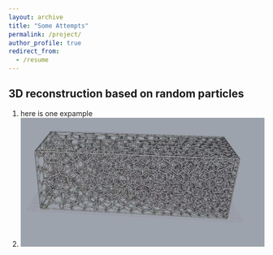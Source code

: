 ```yaml
---
layout: archive
title: "Some Attempts"
permalink: /project/
author_profile: true
redirect_from:
  - /resume
---
```


## 3D reconstruction based on random particles

1. here is one expample
2. ![figure_1](/files/Figure_1.png)






